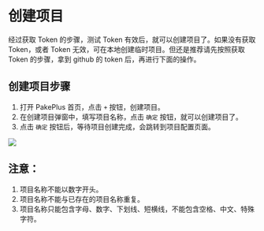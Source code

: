 # 创建项目

经过获取 Token 的步骤，测试 Token 有效后，就可以创建项目了。如果没有获取 Token，或者 Token 无效，可在本地创建临时项目。但还是推荐请先按照获取 Token 的步骤，拿到 github 的 token 后，再进行下面的操作。

## 创建项目步骤

1. 打开 PakePlus 首页，点击 `+` 按钮，创建项目。
2. 在创建项目弹窗中，填写项目名称，点击 `确定` 按钮，就可以创建项目了。
3. 点击 `确定` 按钮后，等待项目创建完成，会跳转到项目配置页面。

![](../../static/imgs/creat1.webp)

## 注意：

1. 项目名称不能以数字开头。
2. 项目名称不能与已存在的项目名称重复。
3. 项目名称只能包含字母、数字、下划线、短横线，不能包含空格、中文、特殊字符。
